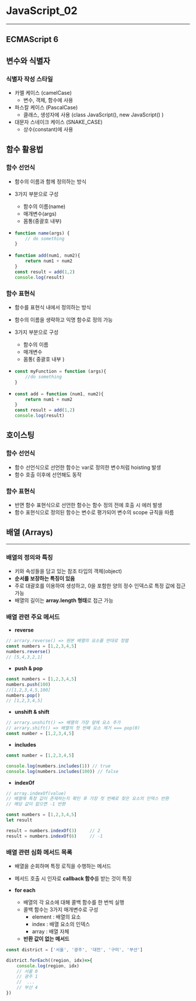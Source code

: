 # JavaScript_02

---

## ECMAScript 6



## 변수와 식별자



### 식별자 작성 스타일

* 카멜 케이스 (camelCase)
  * 변수, 객체, 함수에 사용
* 파스칼 케이스 (PascalCase)
  * 클래스, 생성자에 사용 (class JavaScript(), new JavaScript() )
* 대문자 스네이크 케이스 (SNAKE_CASE)
  * 상수(constant)에 사용



## 함수 활용법

### 함수 선언식

- 함수의 이름과 함께 정의하는 방식

- 3가지 부분으로 구성

  - 함수의 이름(name)
  - 매개변수(args)
  - 몸통(중괄호 내부)

- ```javascript
  function name(args) {
      // do something
  }
  ```

  

- ```javascript
  function add(num1, num2){
      return num1 + num2
  }
  const result = add(1,2)
  console.log(result)
  ```





### 함수 표현식

* 함수를 표현식 내에서 정의하는 방식

* 함수의 이름을 생략하고 익명 함수로 정의 가능

* 3가지 부분으로 구성

  * 함수의 이름
  * 매개변수
  * 몸통( 중괄호 내부 )

* ```javascript
  const myFunction = function (args){
      //do something
  }
  ```

  

* ```javascript
  const add = function (num1, num2){
      return num1 + num2
  }
  const result = add(1,2)
  console.log(result)
  ```

  

## 호이스팅



### 함수 선언식

* 함수 선언식으로 선언한 함수는 var로 정의한 변수처럼 hoisting 발생
* 함수 호출 이후에 선언해도 동작



### 함수 표현식

* 반면 함수 표현식으로 선언한 함수는 함수 정의 전에 호출 시 에러 발생
* 함수 표현식으로 정의된 함수는 변수로 평가되어 변수의 scope 규칙을 따름





## 배열 (Arrays)

----

### 배열의 정의와 특징

* 키와 속성들을 담고 있는 참조 타입의 객체(object)
* **순서를 보장하는 특징이 있음**
* 주로 대괄호를 이용하여 생성하고, 0을 포함한 양의 정수 인덱스로 특정 값에 접근 가능
* 배열의 길이는 **array.length 형태**로 접근 가능



### 배열 관련 주요 메서드

* **reverse**

```javascript
// arrary.reverse() => 원본 배열의 요소를 반대로 정렬
const numbers = [1,2,3,4,5]
numbers.reverse()
// [5,4,3,2,1]
```



* **push & pop**

```javascript
const numbers = [1,2,3,4,5]
numbers.push(100)
//[1,2,3,4,5,100]
numbers.pop()
// [1,2,3,4,5]
```



* **unshift & shift**

```javascript
// arrary.unshift() => 배열의 가장 앞에 요소 추가
// arrary.shift() => 배열의 첫 번째 요소 제거 === pop(0)
const number = [1,2,3,4,5]
```



* **includes**

```javascript
const number = [1,2,3,4,5]

console.log(numbers.includes(1)) // true
console.log(numbers.includes(100)) // false

```



* **indexOf**

```javascript
// array.indexOf(value)
// 배열에 특정 값이 존재하는지 확인 후 가장 첫 번째로 찾은 요소의 인덱스 반환
// 해당 값이 없으면 -1 반환

const numbers = [1,2,3,4,5]
let result

result = numbers.indexOf(3)		// 2
result = numbers.indexOf(6)		// -1
```





### 배열 관련 심화 메서드 목록

* 배열을 순회하며 특정 로직을 수행하는 메서드
* 메서드 호출 시 인자로 **callback 함수**를 받는 것이 특징



* **for each**
  * 배열의 각 요소에 대해 콜백 함수를 한 번씩 실행
  * 콜백 함수는 3가지 매개변수로 구성
    * element : 배열의 요소
    * index : 배열 요소의 인덱스
    * array : 배열 자체
  * **반환 값이 없는 메서드**

```javascript
const district = ['서울', '광주', '대전', '구미', '부산']

district.forEach((region, idx)=>{
    console.log(region, idx)
    // 서울 0
    // 광주 1
    //	...
    // 부산 4
})
```


